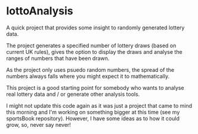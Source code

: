 # lottoAnalysis
A quick project that provides some insight to randomly generated lottery data.

The project generates a specified number of lottery draws (based on current UK rules), gives the option to display the draws and analyse the ranges of numbers that have been drawn.

As the project only uses psuedo random numbers, the spread of the numbers always falls where you might expect it to mathematically.

This project is a good starting point for somebody who wants to analyse real lottery data and / or generate other analysis tools.

I might not update this code again as it was just a project that came to mind this morning and I'm working on something bigger at this time (see my sportsBook repository). However, I have some ideas as to how it could grow, so, never say never!
